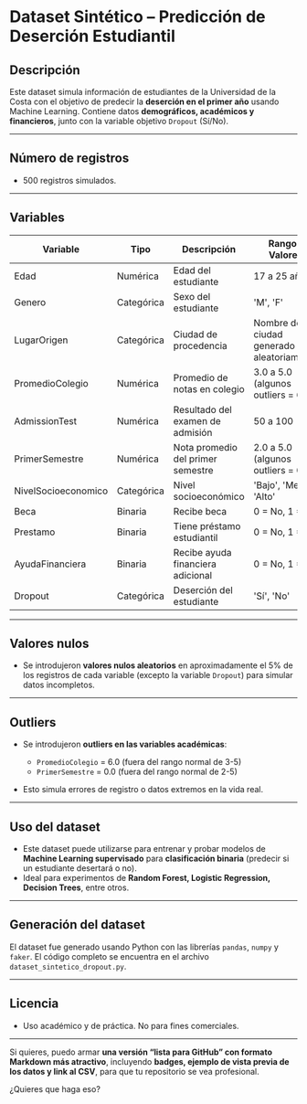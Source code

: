 # **Dataset Sintético – Predicción de Deserción Estudiantil**

## **Descripción**

Este dataset simula información de estudiantes de la Universidad de la Costa con el objetivo de predecir la **deserción en el primer año** usando Machine Learning.
Contiene datos **demográficos, académicos y financieros**, junto con la variable objetivo `Dropout` (Sí/No).

---

## **Número de registros**

* 500 registros simulados.

---

## **Variables**

| Variable            | Tipo       | Descripción                       | Rango / Valores                          |
| ------------------- | ---------- | --------------------------------- | ---------------------------------------- |
| Edad                | Numérica   | Edad del estudiante               | 17 a 25 años                             |
| Genero              | Categórica | Sexo del estudiante               | 'M', 'F'                                 |
| LugarOrigen         | Categórica | Ciudad de procedencia             | Nombre de ciudad generado aleatoriamente |
| PromedioColegio     | Numérica   | Promedio de notas en colegio      | 3.0 a 5.0 (algunos outliers = 6.0)       |
| AdmissionTest       | Numérica   | Resultado del examen de admisión  | 50 a 100                                 |
| PrimerSemestre      | Numérica   | Nota promedio del primer semestre | 2.0 a 5.0 (algunos outliers = 0.0)       |
| NivelSocioeconomico | Categórica | Nivel socioeconómico              | 'Bajo', 'Medio', 'Alto'                  |
| Beca                | Binaria    | Recibe beca                       | 0 = No, 1 = Sí                           |
| Prestamo            | Binaria    | Tiene préstamo estudiantil        | 0 = No, 1 = Sí                           |
| AyudaFinanciera     | Binaria    | Recibe ayuda financiera adicional | 0 = No, 1 = Sí                           |
| Dropout             | Categórica | Deserción del estudiante          | 'Sí', 'No'                               |

---

## **Valores nulos**

* Se introdujeron **valores nulos aleatorios** en aproximadamente el 5% de los registros de cada variable (excepto la variable `Dropout`) para simular datos incompletos.

---

## **Outliers**

* Se introdujeron **outliers en las variables académicas**:

  * `PromedioColegio` = 6.0 (fuera del rango normal de 3-5)
  * `PrimerSemestre` = 0.0 (fuera del rango normal de 2-5)
* Esto simula errores de registro o datos extremos en la vida real.

---

## **Uso del dataset**

* Este dataset puede utilizarse para entrenar y probar modelos de **Machine Learning supervisado** para **clasificación binaria** (predecir si un estudiante desertará o no).
* Ideal para experimentos de **Random Forest, Logistic Regression, Decision Trees**, entre otros.

---

## **Generación del dataset**

El dataset fue generado usando Python con las librerías `pandas`, `numpy` y `faker`.
El código completo se encuentra en el archivo `dataset_sintetico_dropout.py`.

---

## **Licencia**

* Uso académico y de práctica. No para fines comerciales.

---

Si quieres, puedo armar **una versión “lista para GitHub” con formato Markdown más atractivo**, incluyendo **badges, ejemplo de vista previa de los datos y link al CSV**, para que tu repositorio se vea profesional.

¿Quieres que haga eso?
